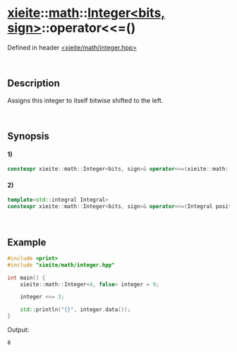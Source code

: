 # [xieite](../../../../../xieite.md)\:\:[math](../../../../../math.md)\:\:[Integer<bits, sign>](../../../../integer.md)\:\:operator<<=\(\)
Defined in header [<xieite/math/integer.hpp>](../../../../../../../include/xieite/math/integer.hpp)

&nbsp;

## Description
Assigns this integer to itself bitwise shifted to the left.

&nbsp;

## Synopsis
#### 1)
```cpp
constexpr xieite::math::Integer<bits, sign>& operator<<=(xieite::math::Integer<bits, sign> positions) noexcept;
```
#### 2)
```cpp
template<std::integral Integral>
constexpr xieite::math::Integer<bits, sign>& operator<<=(Integral positions) noexcept;
```

&nbsp;

## Example
```cpp
#include <print>
#include "xieite/math/integer.hpp"

int main() {
    xieite::math::Integer<4, false> integer = 9;

    integer <<= 3;

    std::println("{}", integer.data());
}
```
Output:
```
8
```
